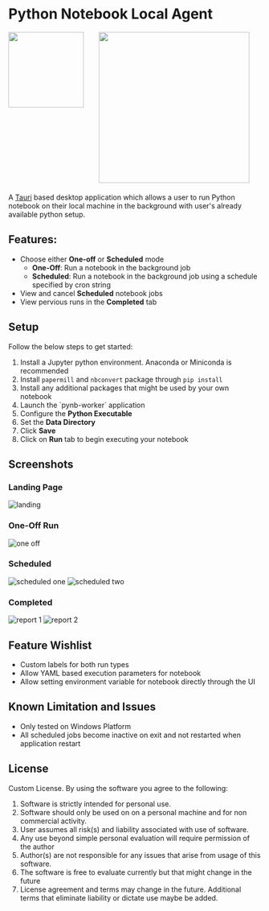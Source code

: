 # Python Notebook Local Agent

<div style="display:flex; flex-direction:row;gap:30px; margin-bottom:20px; width:100%">
  <img src="https://tauri.app/_astro/logo_light.Br3nqH4L.svg" width=150 style="margin-bottom:10px">
  <img src="https://jupyter.org/assets/logos/rectanglelogo-greytext-orangebody-greymoons.svg" width=300>
</div>

A [Tauri](https://tauri.app) based desktop application which allows a user to run Python notebook on their local machine in the background with user's already available python setup.

## Features:
- Choose either **One-off** or **Scheduled** mode
  - **One-Off**: Run a notebook in the background job
  - **Scheduled**: Run a notebook in the background job using a schedule specified by cron string
- View and cancel **Scheduled** notebook jobs
- View pervious runs in the **Completed** tab

## Setup

Follow the below steps to get started:

<ol>
    <li>Install a Jupyter python environment. Anaconda or Miniconda is recommended</li>
    <li>Install <code>papermill</code> and <code>nbconvert</code> package through <code>pip install</code></li>
    <li>Install any additional packages that might be used by your own notebook</li>
    <li>Launch the `pynb-worker` application</li>
    <li>Configure the <b>Python Executable</b></li>
    <li>Set the <b>Data Directory</b></li>
    <li>Click <b>Save</b></li>
    <li>Click on <b>Run</b> tab to begin executing your notebook </li>
</ol>

## Screenshots

### Landing Page

![landing](./screenshots/landing.png)

### One-Off Run

![one off](./screenshots/one_off.png)

### Scheduled 

![scheduled one](./screenshots/scheduled_1.png)
![scheduled two](./screenshots/scheduled_2.png)

### Completed

![report 1](./screenshots/report_1.png)
![report 2](./screenshots/report_2.png)


## Feature Wishlist

- Custom labels for both run types
- Allow YAML based execution parameters for notebook
- Allow setting environment variable for notebook directly through the UI

## Known Limitation and Issues

- Only tested on Windows Platform
- All scheduled jobs become inactive on exit and not restarted when application restart

## License

Custom License. By using the software you agree to the following:

1) Software is strictly intended for personal use.
2) Software should only be used on on a personal machine and for non commercial activity.
3) User assumes all risk(s) and liability associated with use of software.
4) Any use beyond simple personal evaluation will require permission of the author
5) Author(s) are not responsible for any issues that arise from usage of this software.
6) The software is free to evaluate currently but that might change in the future
7) License agreement and terms may change in the future. Additional terms that eliminate liability or dictate use maybe be added.